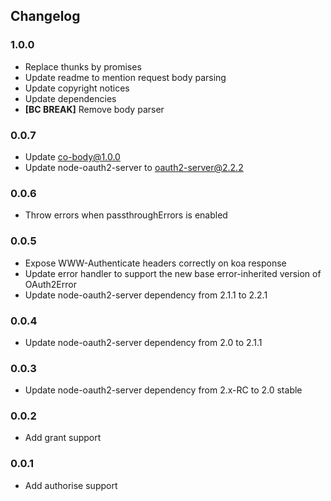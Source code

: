 ## Changelog

### 1.0.0
 - Replace thunks by promises
 - Update readme to mention request body parsing
 - Update copyright notices
 - Update dependencies
 - **[BC BREAK]** Remove body parser

### 0.0.7
 - Update co-body@1.0.0
 - Update node-oauth2-server to oauth2-server@2.2.2

### 0.0.6
 - Throw errors when passthroughErrors is enabled

### 0.0.5
 - Expose WWW-Authenticate headers correctly on koa response
 - Update error handler to support the new base error-inherited version of OAuth2Error
 - Update node-oauth2-server dependency from 2.1.1 to 2.2.1

### 0.0.4
 - Update node-oauth2-server dependency from 2.0 to 2.1.1

### 0.0.3
 - Update node-oauth2-server dependency from 2.x-RC to 2.0 stable

### 0.0.2
 - Add grant support

### 0.0.1
 - Add authorise support

